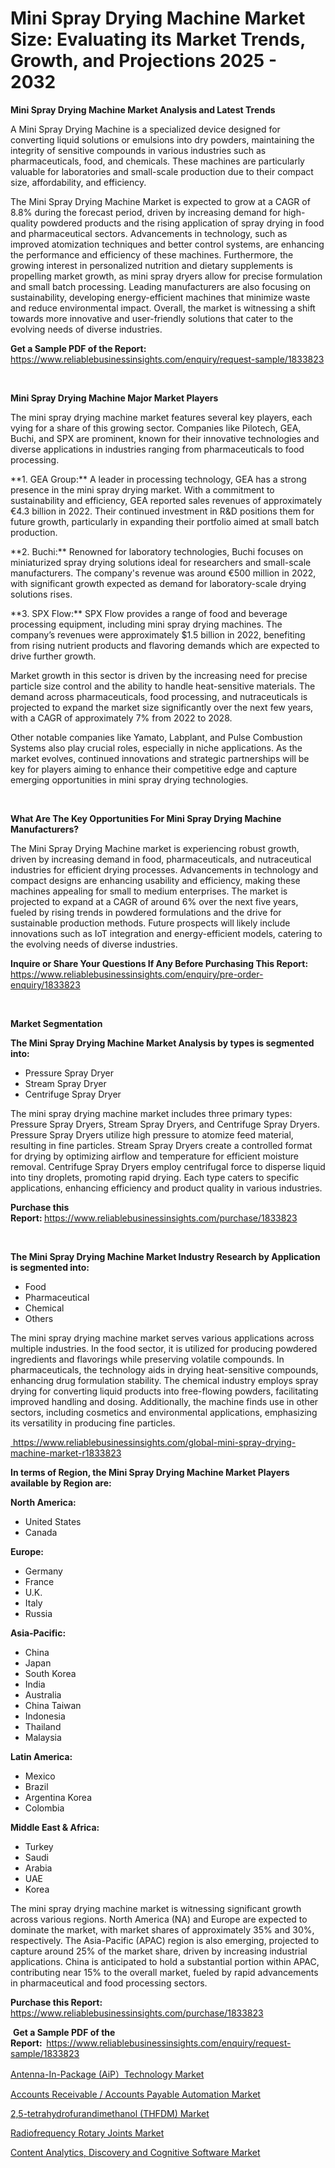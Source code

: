 <p><h1>Mini Spray Drying Machine Market Size: Evaluating its Market Trends, Growth, and Projections 2025 - 2032</h1></p><p><strong>Mini Spray Drying Machine Market Analysis and Latest Trends</strong></p>
<p><p>A Mini Spray Drying Machine is a specialized device designed for converting liquid solutions or emulsions into dry powders, maintaining the integrity of sensitive compounds in various industries such as pharmaceuticals, food, and chemicals. These machines are particularly valuable for laboratories and small-scale production due to their compact size, affordability, and efficiency.</p><p>The Mini Spray Drying Machine Market is expected to grow at a CAGR of 8.8% during the forecast period, driven by increasing demand for high-quality powdered products and the rising application of spray drying in food and pharmaceutical sectors. Advancements in technology, such as improved atomization techniques and better control systems, are enhancing the performance and efficiency of these machines. Furthermore, the growing interest in personalized nutrition and dietary supplements is propelling market growth, as mini spray dryers allow for precise formulation and small batch processing. Leading manufacturers are also focusing on sustainability, developing energy-efficient machines that minimize waste and reduce environmental impact. Overall, the market is witnessing a shift towards more innovative and user-friendly solutions that cater to the evolving needs of diverse industries.</p></p>
<p><strong>Get a Sample PDF of the Report:&nbsp;</strong> <a href="https://www.reliablebusinessinsights.com/enquiry/request-sample/1833823?utm_campaign=1873&utm_medium=2&utm_source=Github&utm_content=ia&utm_term=01012025&utm_id=mini-spray-drying-machine">https://www.reliablebusinessinsights.com/enquiry/request-sample/1833823</a></p>
<p>&nbsp;</p>
<p><strong>Mini Spray Drying Machine Major Market Players</strong></p>
<p><p>The mini spray drying machine market features several key players, each vying for a share of this growing sector. Companies like Pilotech, GEA, Buchi, and SPX are prominent, known for their innovative technologies and diverse applications in industries ranging from pharmaceuticals to food processing.</p><p>**1. GEA Group:** A leader in processing technology, GEA has a strong presence in the mini spray drying market. With a commitment to sustainability and efficiency, GEA reported sales revenues of approximately €4.3 billion in 2022. Their continued investment in R&D positions them for future growth, particularly in expanding their portfolio aimed at small batch production.</p><p>**2. Buchi:** Renowned for laboratory technologies, Buchi focuses on miniaturized spray drying solutions ideal for researchers and small-scale manufacturers. The company's revenue was around €500 million in 2022, with significant growth expected as demand for laboratory-scale drying solutions rises.</p><p>**3. SPX Flow:** SPX Flow provides a range of food and beverage processing equipment, including mini spray drying machines. The company’s revenues were approximately $1.5 billion in 2022, benefiting from rising nutrient products and flavoring demands which are expected to drive further growth.</p><p>Market growth in this sector is driven by the increasing need for precise particle size control and the ability to handle heat-sensitive materials. The demand across pharmaceuticals, food processing, and nutraceuticals is projected to expand the market size significantly over the next few years, with a CAGR of approximately 7% from 2022 to 2028.</p><p>Other notable companies like Yamato, Labplant, and Pulse Combustion Systems also play crucial roles, especially in niche applications. As the market evolves, continued innovations and strategic partnerships will be key for players aiming to enhance their competitive edge and capture emerging opportunities in mini spray drying technologies.</p></p>
<p>&nbsp;</p>
<p><strong>What Are The Key Opportunities For Mini Spray Drying Machine Manufacturers?</strong></p>
<p><p>The Mini Spray Drying Machine market is experiencing robust growth, driven by increasing demand in food, pharmaceuticals, and nutraceutical industries for efficient drying processes. Advancements in technology and compact designs are enhancing usability and efficiency, making these machines appealing for small to medium enterprises. The market is projected to expand at a CAGR of around 6% over the next five years, fueled by rising trends in powdered formulations and the drive for sustainable production methods. Future prospects will likely include innovations such as IoT integration and energy-efficient models, catering to the evolving needs of diverse industries.</p></p>
<p><strong>Inquire or Share Your Questions If Any Before Purchasing This Report:</strong> <a href="https://www.reliablebusinessinsights.com/enquiry/pre-order-enquiry/1833823?utm_campaign=1873&utm_medium=2&utm_source=Github&utm_content=ia&utm_term=01012025&utm_id=mini-spray-drying-machine">https://www.reliablebusinessinsights.com/enquiry/pre-order-enquiry/1833823</a></p>
<p>&nbsp;</p>
<p><strong>Market Segmentation</strong></p>
<p><strong>The Mini Spray Drying Machine Market Analysis by types is segmented into:</strong></p>
<p><ul><li>Pressure Spray Dryer</li><li>Stream Spray Dryer</li><li>Centrifuge Spray Dryer</li></ul></p>
<p><p>The mini spray drying machine market includes three primary types: Pressure Spray Dryers, Stream Spray Dryers, and Centrifuge Spray Dryers. Pressure Spray Dryers utilize high pressure to atomize feed material, resulting in fine particles. Stream Spray Dryers create a controlled format for drying by optimizing airflow and temperature for efficient moisture removal. Centrifuge Spray Dryers employ centrifugal force to disperse liquid into tiny droplets, promoting rapid drying. Each type caters to specific applications, enhancing efficiency and product quality in various industries.</p></p>
<p><strong>Purchase this Report:&nbsp;</strong><a href="https://www.reliablebusinessinsights.com/purchase/1833823?utm_campaign=1873&utm_medium=2&utm_source=Github&utm_content=ia&utm_term=01012025&utm_id=mini-spray-drying-machine">https://www.reliablebusinessinsights.com/purchase/1833823</a></p>
<p>&nbsp;</p>
<p><strong>The Mini Spray Drying Machine Market Industry Research by Application is segmented into:</strong></p>
<p><ul><li>Food</li><li>Pharmaceutical</li><li>Chemical</li><li>Others</li></ul></p>
<p><p>The mini spray drying machine market serves various applications across multiple industries. In the food sector, it is utilized for producing powdered ingredients and flavorings while preserving volatile compounds. In pharmaceuticals, the technology aids in drying heat-sensitive compounds, enhancing drug formulation stability. The chemical industry employs spray drying for converting liquid products into free-flowing powders, facilitating improved handling and dosing. Additionally, the machine finds use in other sectors, including cosmetics and environmental applications, emphasizing its versatility in producing fine particles.</p></p>
<p><a href="https://www.reliablebusinessinsights.com/global-mini-spray-drying-machine-market-r1833823?utm_campaign=1873&utm_medium=2&utm_source=Github&utm_content=ia&utm_term=01012025&utm_id=mini-spray-drying-machine">&nbsp;https://www.reliablebusinessinsights.com/global-mini-spray-drying-machine-market-r1833823</a></p>
<p><strong>In terms of Region, the Mini Spray Drying Machine Market Players available by Region are:</strong></p>
<p>
    <p> <strong> North America: </strong>
        <ul>
            <li>United States</li>
            <li>Canada</li>
        </ul>
        </p> 
    <p> <strong> Europe: </strong>
        <ul>
            <li>Germany</li>
            <li>France</li>
            <li>U.K.</li>
            <li>Italy</li>
            <li>Russia</li>
        </ul>
        </p> 
    <p> <strong> Asia-Pacific: </strong>
        <ul>
            <li>China</li>
            <li>Japan</li>
            <li>South Korea</li>
            <li>India</li>
            <li>Australia</li>
            <li>China Taiwan</li>
            <li>Indonesia</li>
            <li>Thailand</li>
            <li>Malaysia</li>
        </ul>
        </p> 
    <p> <strong> Latin America: </strong>
        <ul>
            <li>Mexico</li>
            <li>Brazil</li>
            <li>Argentina Korea</li>
            <li>Colombia</li>
        </ul>
        </p> 
    <p> <strong> Middle East & Africa: </strong>
        <ul>
            <li>Turkey</li>
            <li>Saudi</li>
            <li>Arabia</li>
            <li>UAE</li>
            <li>Korea</li>
        </ul>
    </p>
    </p>
<p><p>The mini spray drying machine market is witnessing significant growth across various regions. North America (NA) and Europe are expected to dominate the market, with market shares of approximately 35% and 30%, respectively. The Asia-Pacific (APAC) region is also emerging, projected to capture around 25% of the market share, driven by increasing industrial applications. China is anticipated to hold a substantial portion within APAC, contributing near 15% to the overall market, fueled by rapid advancements in pharmaceutical and food processing sectors.</p></p>
<p><strong>Purchase this Report: </strong><a href="https://www.reliablebusinessinsights.com/purchase/1833823?utm_campaign=1873&utm_medium=2&utm_source=Github&utm_content=ia&utm_term=01012025&utm_id=mini-spray-drying-machine">https://www.reliablebusinessinsights.com/purchase/1833823</a></p>
<p>&nbsp;<strong>Get a Sample PDF of the Report:&nbsp;&nbsp;</strong><a href="https://www.reliablebusinessinsights.com/enquiry/request-sample/1833823?utm_campaign=1873&utm_medium=2&utm_source=Github&utm_content=ia&utm_term=01012025&utm_id=mini-spray-drying-machine">https://www.reliablebusinessinsights.com/enquiry/request-sample/1833823</a></p>
<p><strong></strong></p>
<p><p><a href="https://www.linkedin.com/pulse/north-americas-antenna-in-package-aiptechnology-market-size-przyc?utm_campaign=1873&utm_medium=2&utm_source=Github&utm_content=ia&utm_term=01012025&utm_id=mini-spray-drying-machine">Antenna-In-Package (AiP）Technology Market</a></p><p><a href="https://www.linkedin.com/pulse/insightful-accounts-receivable-payable-automation-market-20b9f?utm_campaign=1873&utm_medium=2&utm_source=Github&utm_content=ia&utm_term=01012025&utm_id=mini-spray-drying-machine">Accounts Receivable / Accounts Payable Automation Market</a></p><p><a href="https://github.com/millionkaryn68/Market-Research-Report-List-1/blob/main/25-tetrahydrofurandimethanol-thfdm-market.md?utm_campaign=1873&utm_medium=2&utm_source=Github&utm_content=ia&utm_term=01012025&utm_id=mini-spray-drying-machine">2,5-tetrahydrofurandimethanol (THFDM) Market</a></p><p><a href="https://github.com/leopardmicheal7019/Market-Research-Report-List-1/blob/main/radiofrequency-rotary-joints-market.md?utm_campaign=1873&utm_medium=2&utm_source=Github&utm_content=ia&utm_term=01012025&utm_id=mini-spray-drying-machine">Radiofrequency Rotary Joints Market</a></p><p><a href="https://www.linkedin.com/pulse/size-share-projected-growth-rate-content-analytics-discovery-g0ljf?utm_campaign=1873&utm_medium=2&utm_source=Github&utm_content=ia&utm_term=01012025&utm_id=mini-spray-drying-machine">Content Analytics, Discovery and Cognitive Software Market</a></p></p>